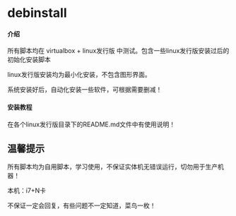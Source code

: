 # debinstall

#### 介绍
所有脚本均在 virtualbox + linux发行版 中测试。包含一些linux发行版安装过后的初始化安装脚本

linux发行版安装均为最小化安装，不包含图形界面。

系统安装好后，自动化安装一些软件，可根据需要删减！

#### 安装教程
在各个linux发行版目录下的README.md文件中有使用说明！


## 温馨提示
所有脚本均为自用脚本，学习使用，不保证实体机无错误运行，切勿用于生产机器！

本机：i7+N卡

不保证一定会回复，有些问题不一定知道，菜鸟一枚！
